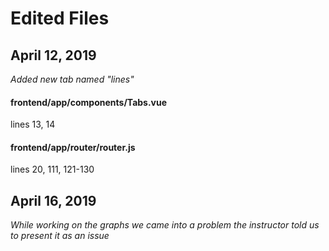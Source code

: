 # Edited Files

## April 12, 2019

*Added new tab named "lines"*

#### frontend/app/components/Tabs.vue

lines 13, 14

#### frontend/app/router/router.js

lines 20, 111, 121-130

## April 16, 2019

*While working on the graphs we came into a problem the instructor told us to present it as an issue*
